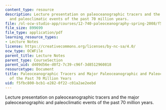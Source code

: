 ```yaml
---
content_type: resource
description: Lecture presentation on paleoceanographic tracers and the major paleoceanographic
  and paleoclimatic events of the past 70 million years.
file: /ol-ocw-studio-app/courses/12-740-paleoceanography-spring-2008/f5fbc800bcb1e2820f22c01a2ae2eebd_lec01_slide.pdf
file_size: 899699
file_type: application/pdf
learning_resource_types:
- Lecture Notes
license: https://creativecommons.org/licenses/by-nc-sa/4.0/
ocw_type: OCWFile
parent_title: Lecture Notes
parent_type: CourseSection
parent_uid: d409d56e-d0f2-7c39-c96f-3d8512960818
resourcetype: Document
title: Paleoceanographic Tracers and Major Paleoceanographic and Paleoclimate Events
  of the Past 70 Million Years
uid: f5fbc800-bcb1-e282-0f22-c01a2ae2eebd
---
```

Lecture presentation on paleoceanographic tracers and the major paleoceanographic and paleoclimatic events of the past 70 million years.
